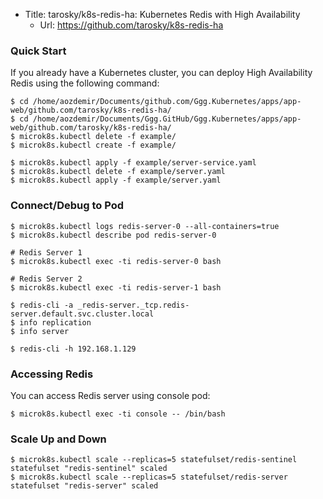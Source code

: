 * Title:	tarosky/k8s-redis-ha: Kubernetes Redis with High Availability
  * Url:	https://github.com/tarosky/k8s-redis-ha


### Quick Start
If you already have a Kubernetes cluster, you can deploy High Availability Redis using the following command:

```
$ cd /home/aozdemir/Documents/github.com/Ggg.Kubernetes/apps/app-web/github.com/tarosky/k8s-redis-ha/
$ cd /home/aozdemir/Documents/Ggg.GitHub/Ggg.Kubernetes/apps/app-web/github.com/tarosky/k8s-redis-ha/ 
$ microk8s.kubectl delete -f example/
$ microk8s.kubectl create -f example/

$ microk8s.kubectl apply -f example/server-service.yaml
$ microk8s.kubectl delete -f example/server.yaml
$ microk8s.kubectl apply -f example/server.yaml

```

### Connect/Debug to Pod
```
$ microk8s.kubectl logs redis-server-0 --all-containers=true
$ microk8s.kubectl describe pod redis-server-0

# Redis Server 1
$ microk8s.kubectl exec -ti redis-server-0 bash 

# Redis Server 2
$ microk8s.kubectl exec -ti redis-server-1 bash 

$ redis-cli -a _redis-server._tcp.redis-server.default.svc.cluster.local
$ info replication
$ info server
```

```
$ redis-cli -h 192.168.1.129
```

### Accessing Redis
You can access Redis server using console pod:

```
$ microk8s.kubectl exec -ti console -- /bin/bash
```

### Scale Up and Down

```
$ microk8s.kubectl scale --replicas=5 statefulset/redis-sentinel
statefulset "redis-sentinel" scaled
$ microk8s.kubectl scale --replicas=5 statefulset/redis-server
statefulset "redis-server" scaled
```